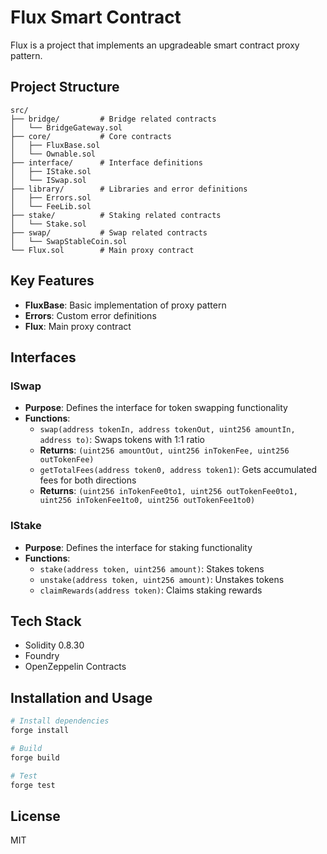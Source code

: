 # Flux Smart Contract

Flux is a project that implements an upgradeable smart contract proxy pattern.

## Project Structure

```
src/
├── bridge/         # Bridge related contracts
│   └── BridgeGateway.sol
├── core/           # Core contracts
│   ├── FluxBase.sol
│   └── Ownable.sol
├── interface/      # Interface definitions
│   ├── IStake.sol
│   └── ISwap.sol
├── library/        # Libraries and error definitions
│   ├── Errors.sol
│   └── FeeLib.sol
├── stake/          # Staking related contracts
│   └── Stake.sol
├── swap/           # Swap related contracts
│   └── SwapStableCoin.sol
└── Flux.sol        # Main proxy contract
```

## Key Features

- **FluxBase**: Basic implementation of proxy pattern
- **Errors**: Custom error definitions
- **Flux**: Main proxy contract

## Interfaces

### ISwap
- **Purpose**: Defines the interface for token swapping functionality
- **Functions**:
  - `swap(address tokenIn, address tokenOut, uint256 amountIn, address to)`: Swaps tokens with 1:1 ratio
  - **Returns**: `(uint256 amountOut, uint256 inTokenFee, uint256 outTokenFee)`
  - `getTotalFees(address token0, address token1)`: Gets accumulated fees for both directions
  - **Returns**: `(uint256 inTokenFee0to1, uint256 outTokenFee0to1, uint256 inTokenFee1to0, uint256 outTokenFee1to0)`

### IStake
- **Purpose**: Defines the interface for staking functionality
- **Functions**:
  - `stake(address token, uint256 amount)`: Stakes tokens
  - `unstake(address token, uint256 amount)`: Unstakes tokens
  - `claimRewards(address token)`: Claims staking rewards

## Tech Stack

- Solidity 0.8.30
- Foundry
- OpenZeppelin Contracts

## Installation and Usage

```bash
# Install dependencies
forge install

# Build
forge build

# Test
forge test
```

## License

MIT
